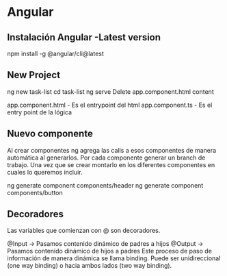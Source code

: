 # Angular

## Instalación Angular -Latest version
npm install -g @angular/cli@latest

## New Project
ng new task-list
cd task-list
ng serve
Delete app.component.html content

app.component.html - Es el entrypoint del html
app.component.ts - Es el entry point de la lógica

## Nuevo componente
Al crear componentes ng agrega las calls a esos componentes de manera automática al generarlos.
Por cada componente generar un branch de trabajo.
Una vez que se crear montarlo en los diferentes componentes en cuales lo queremos incluir.

ng generate component components/header
ng generate component components/button

## Decoradores
Las variables que comienzan con @ son decoradores. 

@Input -> Pasamos contenido dinámico de padres a hijos
@Output -> Pasamos contenido dinámico de hijos a padres
Este proceso de paso de información de manera dinámica se llama binding. Puede ser unidireccional (one way binding) o hacia ambos lados (two way binding).